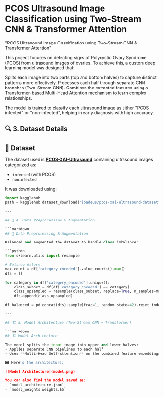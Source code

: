 # PCOS Ultrasound Image Classification using Two-Stream CNN & Transformer Attention

"PCOS Ultrasound Image Classification using Two-Stream CNN & Transformer Attention"

This project focuses on detecting signs of Polycystic Ovary Syndrome (PCOS) from ultrasound images of ovaries. To achieve this, a custom deep learning model was designed that:

Splits each image into two parts (top and bottom halves) to capture distinct patterns more effectively.
Processes each half through separate CNN branches (Two-Stream CNN).
Combines the extracted features using a Transformer-based Multi-Head Attention mechanism to learn complex relationships.

The model is trained to classify each ultrasound image as either "PCOS infected" or "non-infected", helping in early diagnosis with high accuracy.


## 🔍 3. Dataset Details


## 📂 Dataset

The dataset used is **[PCOS-XAI-Ultrasound](https://www.kaggle.com/datasets/ibadeus/pcos-xai-ultrasound-dataset)** containing ultrasound images categorized as:

- `infected` (with PCOS)
- `noninfected`

It was downloaded using:

```python
import kagglehub
path = kagglehub.dataset_download("ibadeus/pcos-xai-ultrasound-dataset")

---

## 🧹 4. Data Preprocessing & Augmentation

```markdown
## 🧹 Data Preprocessing & Augmentation

Balanced and augmented the dataset to handle class imbalance:

```python
from sklearn.utils import resample

# Balance dataset
max_count = df['category_encoded'].value_counts().max()
dfs = []

for category in df['category_encoded'].unique():
    class_subset = df[df['category_encoded'] == category]
    class_upsampled = resample(class_subset, replace=True, n_samples=max_count, random_state=42)
    dfs.append(class_upsampled)

df_balanced = pd.concat(dfs).sample(frac=1, random_state=42).reset_index(drop=True)

---

## 🏗️ 5. Model Architecture (Two-Stream CNN + Transformer)

```markdown
## 🏗️ Model Architecture

The model splits the input image into upper and lower halves:
- Applies separate CNN pipelines to each half
- Uses **Multi-Head Self-Attention** on the combined feature embeddings

🖼️ Here's the architecture:

![Model Architecture](model.png)

You can also find the model saved as:
- `model_architecture.json`
- `model_weights.weights.h5`
